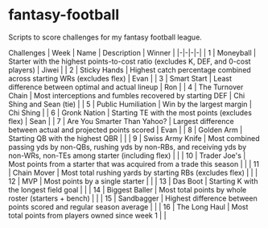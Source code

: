 # fantasy-football
Scripts to score challenges for my fantasy football league.

Challenges
| Week | Name | Description | Winner |
|-|-|-|-|
| 1 | Moneyball | Starter with the highest points-to-cost ratio (excludes K, DEF, and 0-cost players) | Jiwei |
| 2 | Sticky Hands | Highest catch percentage combined across starting WRs (excludes flex) | Evan |
| 3 | Smart Start | Least difference between optimal and actual lineup | Ron |
| 4 | The Turnover Chain | Most interceptions and fumbles recovered by starting DEF | Chi Shing and Sean (tie) |
| 5 | Public Humiliation | Win by the largest margin | Chi Shing |
| 6 | Gronk Nation | Starting TE with the most points (excludes flex) | Sean |
| 7 | Are You Smarter Than Yahoo? | Largest difference between actual and projected points scored | Evan |
| 8 | Golden Arm | Starting QB with the highest QBR |  |
| 9 | Swiss Army Knife | Most combined passing yds by non-QBs, rushing yds by non-RBs, and receiving yds by non-WRs, non-TEs among starter (including flex) |  |
| 10 | Trader Joe's | Most points from a starter that was acquired from a trade this season |  |
| 11 | Chain Mover | Most total rushing yards by starting RBs (excludes flex) |  |
| 12 | MVP | Most points by a single starter |  |
| 13 | Das Boot | Starting K with the longest field goal |  |
| 14 | Biggest Baller | Most total points by whole roster (starters + bench) |  |
| 15 | Sandbagger | Highest difference between points scored and regular season average |  |
| 16 | The Long Haul | Most total points from players owned since week 1 |  |
